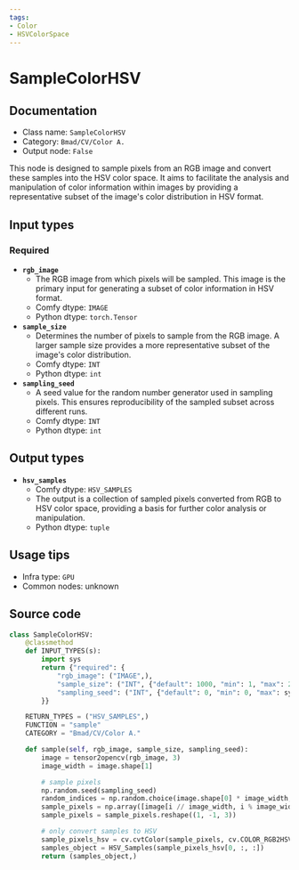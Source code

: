 ```yaml
---
tags:
- Color
- HSVColorSpace
---
```


# SampleColorHSV
## Documentation
- Class name: `SampleColorHSV`
- Category: `Bmad/CV/Color A.`
- Output node: `False`

This node is designed to sample pixels from an RGB image and convert these samples into the HSV color space. It aims to facilitate the analysis and manipulation of color information within images by providing a representative subset of the image's color distribution in HSV format.
## Input types
### Required
- **`rgb_image`**
    - The RGB image from which pixels will be sampled. This image is the primary input for generating a subset of color information in HSV format.
    - Comfy dtype: `IMAGE`
    - Python dtype: `torch.Tensor`
- **`sample_size`**
    - Determines the number of pixels to sample from the RGB image. A larger sample size provides a more representative subset of the image's color distribution.
    - Comfy dtype: `INT`
    - Python dtype: `int`
- **`sampling_seed`**
    - A seed value for the random number generator used in sampling pixels. This ensures reproducibility of the sampled subset across different runs.
    - Comfy dtype: `INT`
    - Python dtype: `int`
## Output types
- **`hsv_samples`**
    - Comfy dtype: `HSV_SAMPLES`
    - The output is a collection of sampled pixels converted from RGB to HSV color space, providing a basis for further color analysis or manipulation.
    - Python dtype: `tuple`
## Usage tips
- Infra type: `GPU`
- Common nodes: unknown


## Source code
```python
class SampleColorHSV:
    @classmethod
    def INPUT_TYPES(s):
        import sys
        return {"required": {
            "rgb_image": ("IMAGE",),
            "sample_size": ("INT", {"default": 1000, "min": 1, "max": 256 * 256, }),
            "sampling_seed": ("INT", {"default": 0, "min": 0, "max": sys.maxsize, "step": 1})
        }}

    RETURN_TYPES = ("HSV_SAMPLES",)
    FUNCTION = "sample"
    CATEGORY = "Bmad/CV/Color A."

    def sample(self, rgb_image, sample_size, sampling_seed):
        image = tensor2opencv(rgb_image, 3)
        image_width = image.shape[1]

        # sample pixels
        np.random.seed(sampling_seed)
        random_indices = np.random.choice(image.shape[0] * image_width, sample_size, replace=False)
        sample_pixels = np.array([image[i // image_width, i % image_width] for i in random_indices])
        sample_pixels = sample_pixels.reshape((1, -1, 3))

        # only convert samples to HSV
        sample_pixels_hsv = cv.cvtColor(sample_pixels, cv.COLOR_RGB2HSV)
        samples_object = HSV_Samples(sample_pixels_hsv[0, :, :])
        return (samples_object,)

```
